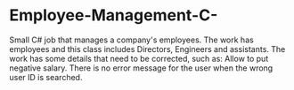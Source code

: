 # Employee-Management-C-
Small C# job that manages a company's employees.  The work has employees and this class includes Directors, Engineers and assistants.  The work has some details that need to be corrected, such as:  Allow to put negative salary.  There is no error message for the user when the wrong user ID is searched.
